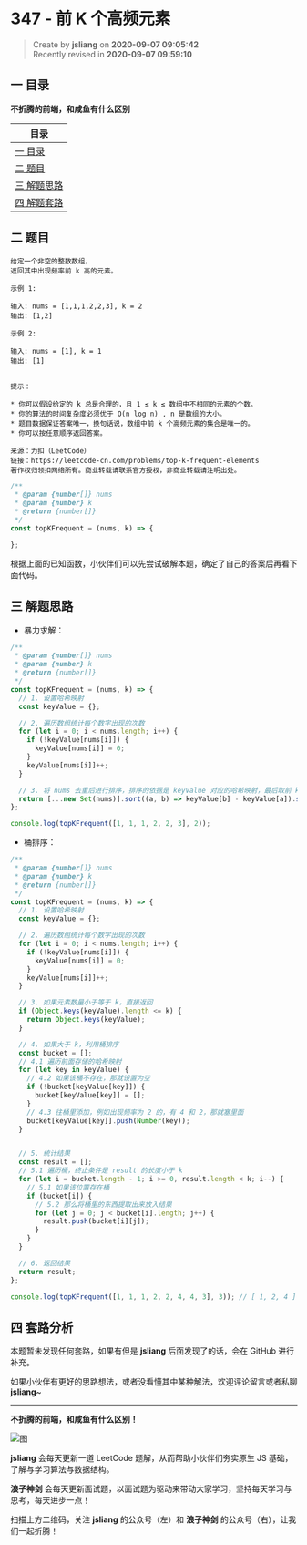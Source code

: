 347 - 前 K 个高频元素
===

> Create by **jsliang** on **2020-09-07 09:05:42**  
> Recently revised in **2020-09-07 09:59:10**

## 一 目录

**不折腾的前端，和咸鱼有什么区别**

| 目录 |
| --- |
| [一 目录](#chapter-one) |
| [二 题目](#chapter-two) |
| [三 解题思路](#chapter-three) |
| [四 解题套路](#chapter-four) |

## 二 题目



```
给定一个非空的整数数组，
返回其中出现频率前 k 高的元素。

示例 1:

输入: nums = [1,1,1,2,2,3], k = 2
输出: [1,2]

示例 2:

输入: nums = [1], k = 1
输出: [1]
 

提示：

* 你可以假设给定的 k 总是合理的，且 1 ≤ k ≤ 数组中不相同的元素的个数。
* 你的算法的时间复杂度必须优于 O(n log n) , n 是数组的大小。
* 题目数据保证答案唯一，换句话说，数组中前 k 个高频元素的集合是唯一的。
* 你可以按任意顺序返回答案。

来源：力扣（LeetCode）
链接：https://leetcode-cn.com/problems/top-k-frequent-elements
著作权归领扣网络所有。商业转载请联系官方授权，非商业转载请注明出处。
```

```js
/**
 * @param {number[]} nums
 * @param {number} k
 * @return {number[]}
 */
const topKFrequent = (nums, k) => {

};
```

根据上面的已知函数，小伙伴们可以先尝试破解本题，确定了自己的答案后再看下面代码。

## 三 解题思路



* 暴力求解：

```js
/**
 * @param {number[]} nums
 * @param {number} k
 * @return {number[]}
 */
const topKFrequent = (nums, k) => {
  // 1. 设置哈希映射
  const keyValue = {};

  // 2. 遍历数组统计每个数字出现的次数
  for (let i = 0; i < nums.length; i++) {
    if (!keyValue[nums[i]]) {
      keyValue[nums[i]] = 0;
    }
    keyValue[nums[i]]++;
  }

  // 3. 将 nums 去重后进行排序，排序的依据是 keyValue 对应的哈希映射，最后取前 k 个
  return [...new Set(nums)].sort((a, b) => keyValue[b] - keyValue[a]).slice(0, k);
};

console.log(topKFrequent([1, 1, 1, 2, 2, 3], 2));
```

* 桶排序：

```js
/**
 * @param {number[]} nums
 * @param {number} k
 * @return {number[]}
 */
const topKFrequent = (nums, k) => {
  // 1. 设置哈希映射
  const keyValue = {};

  // 2. 遍历数组统计每个数字出现的次数
  for (let i = 0; i < nums.length; i++) {
    if (!keyValue[nums[i]]) {
      keyValue[nums[i]] = 0;
    }
    keyValue[nums[i]]++;
  }

  // 3. 如果元素数量小于等于 k，直接返回
  if (Object.keys(keyValue).length <= k) {
    return Object.keys(keyValue);
  }

  // 4. 如果大于 k，利用桶排序
  const bucket = [];
  // 4.1 遍历前面存储的哈希映射
  for (let key in keyValue) {
    // 4.2 如果该桶不存在，那就设置为空
    if (!bucket[keyValue[key]]) {
      bucket[keyValue[key]] = [];
    }
    // 4.3 往桶里添加，例如出现频率为 2 的，有 4 和 2，那就塞里面
    bucket[keyValue[key]].push(Number(key));
  }


  // 5. 统计结果
  const result = [];
  // 5.1 遍历桶，终止条件是 result 的长度小于 k
  for (let i = bucket.length - 1; i >= 0, result.length < k; i--) {
    // 5.1 如果该位置存在桶
    if (bucket[i]) {
      // 5.2 那么将桶里的东西提取出来放入结果
      for (let j = 0; j < bucket[i].length; j++) {
        result.push(bucket[i][j]);
      }
    }
  }

  // 6. 返回结果
  return result;
};

console.log(topKFrequent([1, 1, 1, 2, 2, 4, 4, 3], 3)); // [ 1, 2, 4 ]
```

## 四 套路分析



本题暂未发现任何套路，如果有但是 **jsliang** 后面发现了的话，会在 GitHub 进行补充。

如果小伙伴有更好的思路想法，或者没看懂其中某种解法，欢迎评论留言或者私聊 **jsliang**~

---

**不折腾的前端，和咸鱼有什么区别！**

![图](https://github.com/LiangJunrong/document-library/blob/master/public-repertory/img/z-index-small.png?raw=true)

**jsliang** 会每天更新一道 LeetCode 题解，从而帮助小伙伴们夯实原生 JS 基础，了解与学习算法与数据结构。

**浪子神剑** 会每天更新面试题，以面试题为驱动来带动大家学习，坚持每天学习与思考，每天进步一点！

扫描上方二维码，关注 **jsliang** 的公众号（左）和 **浪子神剑** 的公众号（右），让我们一起折腾！

